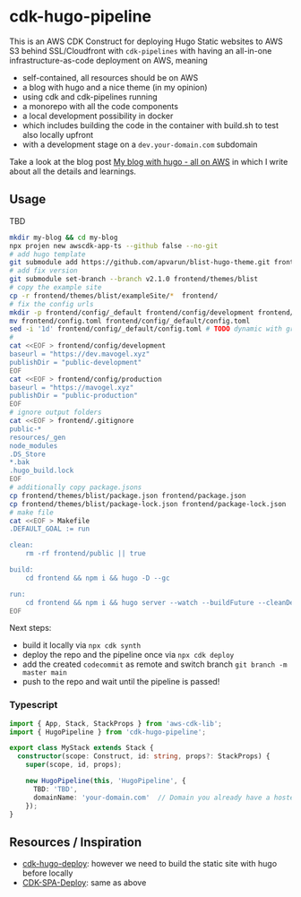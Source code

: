 # cdk-hugo-pipeline

This is an AWS CDK Construct for deploying Hugo Static websites to AWS S3 behind SSL/Cloudfront with `cdk-pipelines` with having an all-in-one infrastructure-as-code deployment on AWS, meaning

- self-contained, all resources should be on AWS
- a blog with hugo and a nice theme (in my opinion)
- using cdk and cdk-pipelines running
- a monorepo with all the code components
- a local development possibility in docker
- which includes building the code in the container with build.sh to test also locally upfront
- with a development stage on a `dev.your-domain.com` subdomain

Take a look at the blog post [My blog with hugo - all on AWS](https://manuel-vogel.de/en/blog/2023-04-16-hugo-all-on-aws/) in which I write
about all the details and learnings.

## Usage
TBD

```sh
mkdir my-blog && cd my-blog
npx projen new awscdk-app-ts --github false --no-git
# add hugo template
git submodule add https://github.com/apvarun/blist-hugo-theme.git frontend/themes/blist
# add fix version
git submodule set-branch --branch v2.1.0 frontend/themes/blist
# copy the example site
cp -r frontend/themes/blist/exampleSite/*  frontend/
# fix the config urls
mkdir -p frontend/config/_default frontend/config/development frontend/config/production
mv frontend/config.toml frontend/config/_default/config.toml
sed -i '1d' frontend/config/_default/config.toml # TODO dynamic with grep
#
cat <<EOF > frontend/config/development
baseurl = "https://dev.mavogel.xyz"
publishDir = "public-development"
EOF
cat <<EOF > frontend/config/production
baseurl = "https://mavogel.xyz"
publishDir = "public-production"
EOF
# ignore output folders
cat <<EOF > frontend/.gitignore
public-*
resources/_gen
node_modules
.DS_Store
*.bak
.hugo_build.lock
EOF
# additionally copy package.jsons
cp frontend/themes/blist/package.json frontend/package.json
cp frontend/themes/blist/package-lock.json frontend/package-lock.json
# make file
cat <<EOF > Makefile
.DEFAULT_GOAL := run

clean:
	rm -rf frontend/public || true

build:
	cd frontend && npm i && hugo -D --gc

run:
	cd frontend && npm i && hugo server --watch --buildFuture --cleanDestinationDir
EOF
```

Next steps:
- build it locally via `npx cdk synth`
- deploy the repo and the pipeline once via `npx cdk deploy`
- add the created `codecommit` as remote and switch branch `git branch -m master main`
- push to the repo and wait until the pipeline is passed!

### Typescript
```ts
import { App, Stack, StackProps } from 'aws-cdk-lib';
import { HugoPipeline } from 'cdk-hugo-pipeline';

export class MyStack extends Stack {
  constructor(scope: Construct, id: string, props?: StackProps) {
    super(scope, id, props);

    new HugoPipeline(this, 'HugoPipeline', {
      TBD: 'TBD',
      domainName: 'your-domain.com'  // Domain you already have a hosted zone for
    });
}
```

## Resources / Inspiration
- [cdk-hugo-deploy](https://github.com/maafk/cdk-hugo-deploy): however we need to build the static site with hugo before locally
- [CDK-SPA-Deploy](https://github.com/nideveloper/CDK-SPA-Deploy/tree/master): same as above
